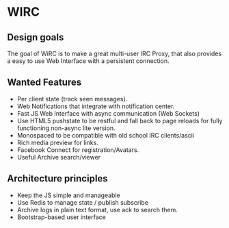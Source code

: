 # WIRC

## Design goals

The goal of WiRC is to make a great multi-user IRC Proxy, that also provides a easy to use Web Interface with a persistent connection.

## Wanted Features

* Per client state (track seen messages).
* Web Notifications that integrate with notification center.
* Fast JS Web Interface with async communication (Web Sockets)
* Use HTML5 pushstate to be restful and fall back to page reloads for fully functioning non-async lite version.
* Monospaced to be compatible with old school IRC clients/ascii 
* Rich media preview for links.
* Facebook Connect for registration/Avatars.
* Useful Archive search/viewer

## Architecture principles 
* Keep the JS simple and manageable
* Use Redis to manage state / publish subscribe
* Archive logs in plain text format, use ack to search them.
* Bootstrap-based user interface